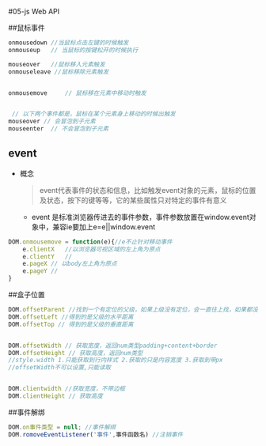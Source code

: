 #05-js Web API

##鼠标事件

```jsx
onmousedown //当鼠标点击左键的时候触发
onmouseup   // 当鼠标的按键松开的时候执行

mouseover	//鼠标移入元素触发
onmouseleave //鼠标移除元素触发


onmousemove 	// 鼠标移在元素中移动时触发


 // 以下两个事件都是，鼠标在某个元素身上移动的时候出触发
mouseover // 会冒泡到子元素
mouseenter 	// 不会冒泡到子元素
```

## event

+ 概念

  > event代表事件的状态和信息，比如触发event对象的元素，鼠标的位置及状态，按下的键等等，它的某些属性只对特定的事件有意义

  + event 是标准浏览器传进去的事件参数，事件参数放置在window.event对象中，兼容ie要加上e=e||window.event

```js
DOM.onmousemove = function(e){//e不止针对移动事件
    e.clientX	//以浏览器可视区域的左上角为原点
    e.clientY	//
    e.pageX // 以body左上角为原点
    e.pageY // 
}
```



##盒子位置

```js
DOM.offsetParent //找到一个有定位的父级，如果上级没有定位，会一直往上找，如果都没有最后找到body
DOM.offsetLeft //得到的是父级的水平距离
DOM.offsetTop // 得到的是父级的垂直距离


DOM.offsetWidth // 获取宽度，返回num类型padding+content+border
DOM.offsetHeight // 获取高度，返回num类型
//style.width 1.只能获取到行内样式 2.获取的只是内容宽度 3.获取到带px
//offsetWidth不可以设置,只能读取


DOM.clientwidth //获取宽度，不带边框
DOM.clientHeight // 获取高度
```

##事件解绑

```js
DOM.on事件类型 = null; //事件解绑 
DOM.romoveEventListener('事件',事件函数名) //注销事件
```



